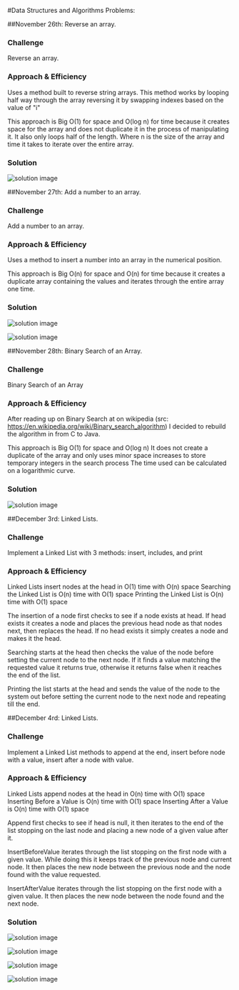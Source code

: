 #Data Structures and Algorithms Problems:

##November 26th: Reverse an array.

### Challenge
Reverse an array.

### Approach & Efficiency
Uses a method built to reverse string arrays. This method works by looping half way through the array reversing it by swapping indexes based on the value of "i"

This approach is Big O(1) for space and O(log n) for time because it creates space for the array and does not duplicate it in the process of manipulating it.
It also only loops half of the length. Where n is the size of the array and time it takes to iterate over the entire array.

### Solution

![solution image](./assets/reverseArray.jpg)

##November 27th: Add a number to an array.

### Challenge
Add a number to an array.

### Approach & Efficiency
Uses a method to insert a number into an array in the numerical position.

This approach is Big O(n) for space and O(n) for time because it creates a duplicate array containing the values and iterates through the entire array one time.

### Solution

![solution image](./assets/insertNumberPseudo.jpg)

![solution image](./assets/insertNumberCode.jpg)


##November 28th: Binary Search of an Array.

### Challenge
Binary Search of an Array

### Approach & Efficiency
After reading up on Binary Search at on wikipedia (src: https://en.wikipedia.org/wiki/Binary_search_algorithm) I decided to rebuild the algorithm in from C to Java.

This approach is Big O(1) for space and O(log n)
It does not create a duplicate of the array and only uses minor space increases to store temporary integers in the search process
The time used can be calculated on a logarithmic curve.

### Solution

![solution image](./assets/array_binary_search.jpg)




##December 3rd: Linked Lists.

### Challenge
Implement a Linked List with 3 methods: insert, includes, and print

### Approach & Efficiency
Linked Lists insert nodes at the head in O(1) time with O(n) space
Searching the Linked List is O(n) time with O(1) space
Printing the Linked List is O(n) time with O(1) space

The insertion of a node first checks to see if a node exists at head.
If head exists it creates a node and places the previous head node as that nodes next, then replaces the head.
If no head exists it simply creates a node and makes it the head.

Searching starts at the head then checks the value of the node before setting the current node to the next node.
If it finds a value matching the requested value it returns true, otherwise it returns false when it reaches the end of the list.

Printing the list starts at the head and sends the value of the node to the system out before setting the current node to the next node and repeating till the end.


##December 4rd: Linked Lists.

### Challenge
Implement a Linked List methods to append at the end, insert before node with a value, insert after a node with value.

### Approach & Efficiency
Linked Lists append nodes at the head in O(n) time with O(1) space
Inserting Before a Value is O(n) time with O(1) space
Inserting After a Value is O(n) time with O(1) space

Append first checks to see if head is null, it then iterates to the end of the list stopping on the last node and placing a new node of a given value after it.

InsertBeforeValue iterates through the list stopping on the first node with a given value. While doing this it keeps track of the previous node and current node.
It then places the new node between the previous node and the node found with the value requested.

InsertAfterValue iterates through the list stopping on the first node with a given value. It then places the new node between the node found and the next node.

### Solution
![solution image](./assets/appendLL.jpg)

![solution image](./assets/appendLL2.jpg)

![solution image](./assets/insertBeforeValue.jpg)

![solution image](./assets/insertAfterValue.jpg)
